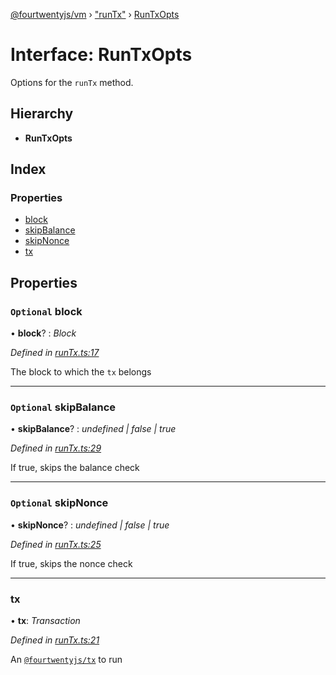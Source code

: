 [@fourtwentyjs/vm](../README.md) › ["runTx"](../modules/_runtx_.md) › [RunTxOpts](_runtx_.runtxopts.md)

# Interface: RunTxOpts

Options for the `runTx` method.

## Hierarchy

* **RunTxOpts**

## Index

### Properties

* [block](_runtx_.runtxopts.md#optional-block)
* [skipBalance](_runtx_.runtxopts.md#optional-skipbalance)
* [skipNonce](_runtx_.runtxopts.md#optional-skipnonce)
* [tx](_runtx_.runtxopts.md#tx)

## Properties

### `Optional` block

• **block**? : *Block*

*Defined in [runTx.ts:17](https://github.com/420integrated/fourtwentyjs-vm/blob/master/packages/vm/lib/runTx.ts#L17)*

The block to which the `tx` belongs

___

### `Optional` skipBalance

• **skipBalance**? : *undefined | false | true*

*Defined in [runTx.ts:29](https://github.com/420integrated/fourtwentyjs-vm/blob/master/packages/vm/lib/runTx.ts#L29)*

If true, skips the balance check

___

### `Optional` skipNonce

• **skipNonce**? : *undefined | false | true*

*Defined in [runTx.ts:25](https://github.com/420integrated/fourtwentyjs-vm/blob/master/packages/vm/lib/runTx.ts#L25)*

If true, skips the nonce check

___

###  tx

• **tx**: *Transaction*

*Defined in [runTx.ts:21](https://github.com/420integrated/fourtwentyjs-vm/blob/master/packages/vm/lib/runTx.ts#L21)*

An [`@fourtwentyjs/tx`](https://github.com/420integrated/fourtwentyjs-vm/tree/master/packages/tx) to run
